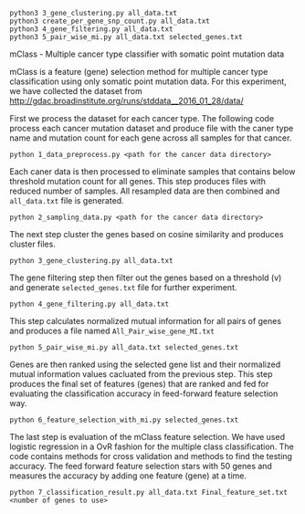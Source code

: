 
    python3 3_gene_clustering.py all_data.txt
    python3 create_per_gene_snp_count.py all_data.txt
    python3 4_gene_filtering.py all_data.txt
    python3 5_pair_wise_mi.py all_data.txt selected_genes.txt




mClass - Multiple cancer type classifier with somatic point mutation data

mClass is a feature (gene) selection method for multiple cancer type classification using only somatic point mutation data. For this experiment, we have collected the dataset from http://gdac.broadinstitute.org/runs/stddata__2016_01_28/data/

First we process the dataset for each cancer type. The following code process each cancer mutation dataset and produce file with the caner type name and mutation count for each gene across all samples for that cancer.

```
python 1_data_preprocess.py <path for the cancer data directory>
``` 
Each caner data is then processed to eliminate samples that contains below threshold mutation count for all genes. This step produces files with reduced number of samples. All resampled data are then combined and `all_data.txt` file is generated.

```
python 2_sampling_data.py <path for the cancer data directory>
```

The next step cluster the genes based on cosine similarity and produces cluster files.

```
python 3_gene_clustering.py all_data.txt
```

The gene filtering step then filter out the genes based on a threshold (v) and generate `selected_genes.txt` file for further experiment.

```
python 4_gene_filtering.py all_data.txt
```

This step calculates normalized mutual information for all pairs of genes and produces a file named `All_Pair_wise_gene_MI.txt`

```
python 5_pair_wise_mi.py all_data.txt selected_genes.txt
```

Genes are then ranked using the selected gene list and their normalized mutual information values cacluated from the previous step. This step produces the final set of features (genes) that are ranked and fed for evaluating the classification accuracy in feed-forward feature selection way.

```
python 6_feature_selection_with_mi.py selected_genes.txt
```

The last step is evaluation of the mClass feature selection. We have used logistic regression in a OvR fashion for the multiple class classification. The code contains methods for cross validation and methods to find the testing accuracy. The feed forward feature selection stars with 50 genes and measures the accuracy by adding one feature (gene) at a time.

```
python 7_classification_result.py all_data.txt Final_feature_set.txt <number of genes to use>
```

